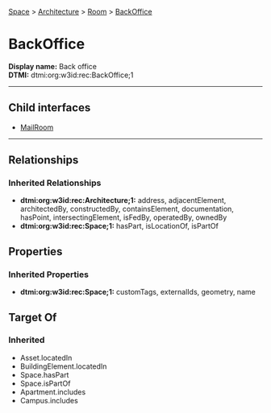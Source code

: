 [Space](../../../Space.md) > [Architecture](../../Architecture.md) > [Room](../Room.md) > [BackOffice](.)
# BackOffice

**Display name:** Back office<br />
**DTMI:** dtmi:org:w3id:rec:BackOffice;1

---


## Child interfaces
* [MailRoom](MailRoom.md)

---
## Relationships
### Inherited Relationships
* **dtmi:org:w3id:rec:Architecture;1:** address, adjacentElement, architectedBy, constructedBy, containsElement, documentation, hasPoint, intersectingElement, isFedBy, operatedBy, ownedBy
* **dtmi:org:w3id:rec:Space;1:** hasPart, isLocationOf, isPartOf
## Properties
### Inherited Properties
* **dtmi:org:w3id:rec:Space;1:** customTags, externalIds, geometry, name
## Target Of
### Inherited
* Asset.locatedIn
* BuildingElement.locatedIn
* Space.hasPart
* Space.isPartOf
* Apartment.includes
* Campus.includes
